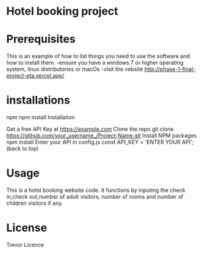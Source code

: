 # Hotel booking project

# Prerequisites
This is an example of how to list things you need to use the software and how to install them.
-ensure you have a windows 7 or higher operating system, linux distributories or macOs 
-visit the vebsite http://phase-1-final-project-eta.vercel.app/ 

# installations
npm
npm install 
Installation


Get a free API Key at https://example.com
Clone the repo
git clone https://github.com/your_username_/Project-Name.git
Install NPM packages
npm install
Enter your API in config.js
const API_KEY = 'ENTER YOUR API';
(back to top)

# Usage
This is a hotel booking website code. It functions by inputing the check in,check out,number of adult visitors, number of rooms and number of children visitors if any.

# License
Trevor Licence